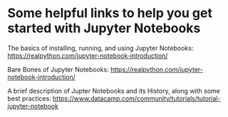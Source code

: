 # Some helpful links to help you get started with Jupyter Notebooks

The basics of installing, running, and using Jupyter Notebooks:
https://realpython.com/jupyter-notebook-introduction/

Bare Bones of Jupyter Notebooks:
https://realpython.com/jupyter-notebook-introduction/

A brief description of Jupter Notebooks and its History, along with some best practices:
https://www.datacamp.com/community/tutorials/tutorial-jupyter-notebook

